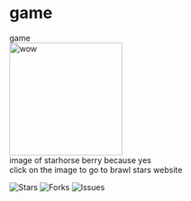 # game
game
<br>
<a href="https://supercell.com/en/games/brawlstars/"><img src="https://drive.google.com/uc?export=view&id=1gTDzfhz4aFl2lCDTvbFf1Io6CPNh8JZl" alt="wow" width="200"/></a><br>
image of starhorse berry because yes
<br>click on the image to go to brawl stars website<p>
![Stars](https://img.shields.io/github/stars/AlLCWGithub/gamelib?style=for-the-badge)
![Forks](https://img.shields.io/github/forks/AlLCWGithub/gamelib?style=for-the-badge&color=darkgreen)
![Issues](https://img.shields.io/github/issues/AlLCWGithub/gamelib?style=for-the-badge&color=orange)

